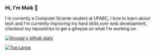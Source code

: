 ### Hi, I'm Maik 👋


I'm currently a Computer Sciente student at UFABC, I love to learn about tech and I'm currently improving my hard skills over web development, checkout my repositiries to get a glimpse on what I'm working on.

[![Anurag's github stats](https://github-readme-stats.vercel.app/api?username=MaikHenriqueSP&theme=dark&show_icons=true)](https://github.com/anuraghazra/github-readme-stats)

[![Top Langs](https://github-readme-stats.vercel.app/api/top-langs/?username=MaikHenriqueSP&layout=compact)](https://github.com/anuraghazra/github-readme-stats)
